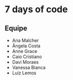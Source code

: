 # 7 days of code

## Equipe
- Ana Malcher
- Ângela Costa
- Anne Grace
- Caio Cristiano
- Davi Moraes
- Vanessa Bianca
- Luiz Lemos
